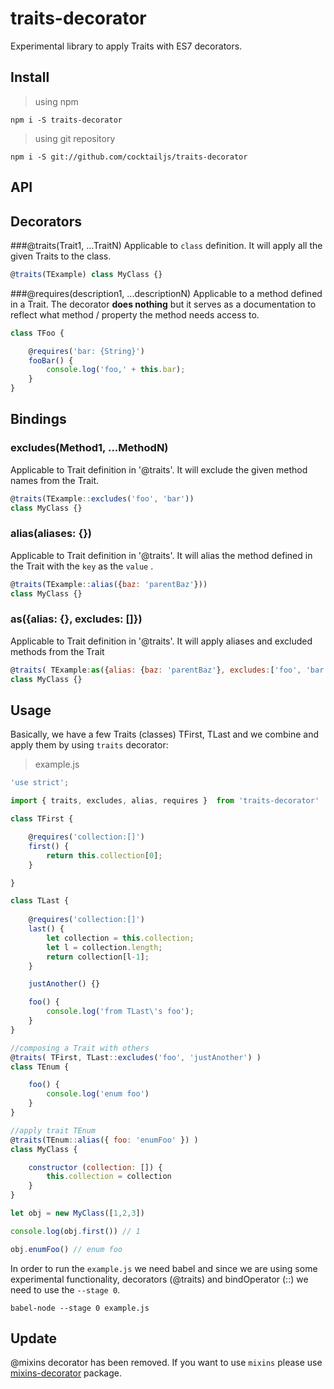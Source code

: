 # traits-decorator
Experimental library to apply Traits with ES7 decorators.

## Install

> using npm

```
npm i -S traits-decorator
```


> using git repository
 
```
npm i -S git://github.com/cocktailjs/traits-decorator
```

## API

## Decorators

###@traits(Trait1, ...TraitN)
Applicable to `class` definition. It will apply all the given Traits to the class.

```js
@traits(TExample) class MyClass {}
```

###@requires(description1, ...descriptionN)
Applicable to a method defined in a Trait. The decorator **does nothing** but it serves as a documentation to reflect what method / property the method needs access to.

```js
class TFoo {

    @requires('bar: {String}')
    fooBar() {
        console.log('foo,' + this.bar);
    }
}
```

## Bindings

### excludes(Method1, ...MethodN)
Applicable to Trait definition in '@traits'. It will exclude the given method names from the Trait.

```js
@traits(TExample::excludes('foo', 'bar')) 
class MyClass {}
```

### alias(aliases: {})
Applicable to Trait definition in '@traits'. It will alias the method defined in the Trait with the `key` as the `value` .

```js
@traits(TExample::alias({baz: 'parentBaz'}))
class MyClass {}
```

### as({alias: {}, excludes: []})
Applicable to Trait definition in '@traits'. It will apply aliases and excluded methods from the Trait

```js
@traits( TExample:as({alias: {baz: 'parentBaz'}, excludes:['foo', 'bar'] }) )
class MyClass {}
```


## Usage
Basically, we have a few Traits (classes) TFirst, TLast and we combine and apply them by using `traits` decorator:

>example.js

```js
'use strict';

import { traits, excludes, alias, requires }  from 'traits-decorator'

class TFirst {

    @requires('collection:[]')
    first() {
        return this.collection[0];
    }

}

class TLast {
    
    @requires('collection:[]')
    last() {
        let collection = this.collection;
        let l = collection.length;
        return collection[l-1];
    }

    justAnother() {}

    foo() {
        console.log('from TLast\'s foo');
    }
}

//composing a Trait with others
@traits( TFirst, TLast::excludes('foo', 'justAnother') )
class TEnum {

    foo() {
        console.log('enum foo')
    }
}

//apply trait TEnum
@traits(TEnum::alias({ foo: 'enumFoo' }) )
class MyClass {

    constructor (collection: []) {
        this.collection = collection
    }
}

let obj = new MyClass([1,2,3])

console.log(obj.first()) // 1

obj.enumFoo() // enum foo

```


In order to run the `example.js` we need babel and since we are using some experimental functionality, decorators (@traits) and bindOperator (::) we need to use the `--stage 0`.


```
babel-node --stage 0 example.js
```


## Update
@mixins decorator has been removed. If you want to use `mixins` please use [mixins-decorator](https://www.npmjs.com/package/mixins-decorator) package.

